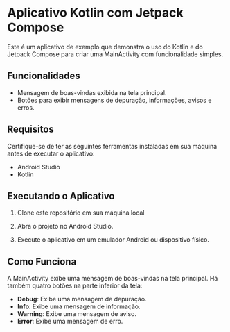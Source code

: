 # Aplicativo Kotlin com Jetpack Compose

Este é um aplicativo de exemplo que demonstra o uso do Kotlin e do Jetpack Compose para criar uma MainActivity com funcionalidade simples.

## Funcionalidades

- Mensagem de boas-vindas exibida na tela principal.
- Botões para exibir mensagens de depuração, informações, avisos e erros.

## Requisitos

Certifique-se de ter as seguintes ferramentas instaladas em sua máquina antes de executar o aplicativo:

- Android Studio
- Kotlin

## Executando o Aplicativo

1. Clone este repositório em sua máquina local

2. Abra o projeto no Android Studio.

3. Execute o aplicativo em um emulador Android ou dispositivo físico.

## Como Funciona

A MainActivity exibe uma mensagem de boas-vindas na tela principal. Há também quatro botões na parte inferior da tela:

- **Debug**: Exibe uma mensagem de depuração.
- **Info**: Exibe uma mensagem de informação.
- **Warning**: Exibe uma mensagem de aviso.
- **Error**: Exibe uma mensagem de erro.
